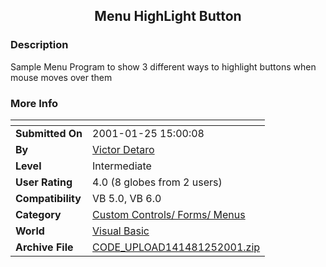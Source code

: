 ﻿<div align="center">

## Menu HighLight Button


</div>

### Description

Sample Menu Program to show 3 different ways to highlight buttons when mouse moves over them
 
### More Info
 


<span>             |<span>
---                |---
**Submitted On**   |2001-01-25 15:00:08
**By**             |[Victor Detaro](https://github.com/Planet-Source-Code/PSCIndex/blob/master/ByAuthor/victor-detaro.md)
**Level**          |Intermediate
**User Rating**    |4.0 (8 globes from 2 users)
**Compatibility**  |VB 5\.0, VB 6\.0
**Category**       |[Custom Controls/ Forms/  Menus](https://github.com/Planet-Source-Code/PSCIndex/blob/master/ByCategory/custom-controls-forms-menus__1-4.md)
**World**          |[Visual Basic](https://github.com/Planet-Source-Code/PSCIndex/blob/master/ByWorld/visual-basic.md)
**Archive File**   |[CODE\_UPLOAD141481252001\.zip](https://github.com/Planet-Source-Code/victor-detaro-menu-highlight-button__1-14699/archive/master.zip)








